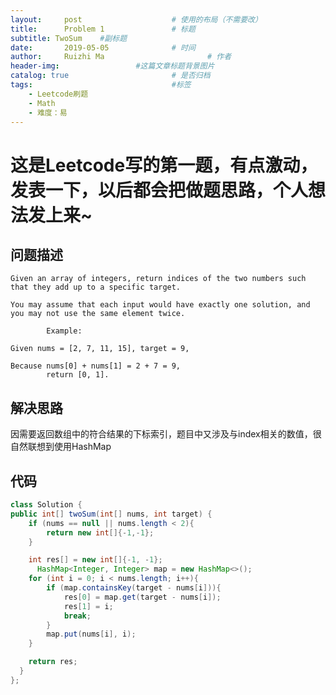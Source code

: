 ```yaml
---
layout:     post   				    # 使用的布局（不需要改）
title:      Problem 1 				# 标题 
subtitle: TwoSum    #副标题
date:       2019-05-05 				# 时间
author:     Ruizhi Ma 						# 作者
header-img:              	#这篇文章标题背景图片
catalog: true 						# 是否归档
tags:								#标签
    - Leetcode刷题
    - Math
    - 难度：易
---
```


# 这是Leetcode写的第一题，有点激动，发表一下，以后都会把做题思路，个人想法发上来~

## 问题描述
    Given an array of integers, return indices of the two numbers such that they add up to a specific target.

    You may assume that each input would have exactly one solution, and you may not use the same element twice.

            Example:

    Given nums = [2, 7, 11, 15], target = 9,

    Because nums[0] + nums[1] = 2 + 7 = 9,
            return [0, 1].

## 解决思路
因需要返回数组中的符合结果的下标索引，题目中又涉及与index相关的数值，很自然联想到使用HashMap

## 代码
```java
class Solution {
public int[] twoSum(int[] nums, int target) {
    if (nums == null || nums.length < 2){
        return new int[]{-1,-1};
    }

    int res[] = new int[]{-1, -1};
      HashMap<Integer, Integer> map = new HashMap<>();
    for (int i = 0; i < nums.length; i++){
        if (map.containsKey(target - nums[i])){
            res[0] = map.get(target - nums[i]);
            res[1] = i;
            break;
        }
        map.put(nums[i], i);
    }

    return res;
  }
};
```